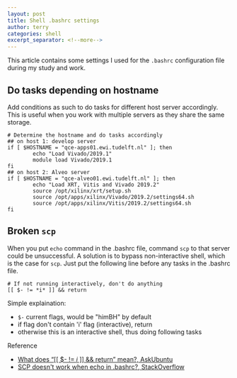 ```yaml
---
layout: post
title: Shell .bashrc settings
author: terry
categories: shell
excerpt_separator: <!--more-->
---
```


This article contains some settings I used for the `.bashrc` configuration file during my study and work.
<!--more-->

## Do tasks depending on hostname

Add conditions as such to do tasks for different host server accordingly. This is useful when you work with multiple servers as they share the same storage.

```shell
# Determine the hostname and do tasks accordingly
## on host 1: develop server
if [ $HOSTNAME = "qce-apps01.ewi.tudelft.nl" ]; then
        echo "Load Vivado/2019.1"
        module load Vivado/2019.1
fi
## on host 2: Alveo server
if [ $HOSTNAME = "qce-alveo01.ewi.tudelft.nl" ]; then
        echo "Load XRT, Vitis and Vivado 2019.2"
        source /opt/xilinx/xrt/setup.sh
        source /opt/apps/xilinx/Vivado/2019.2/settings64.sh
        source /opt/apps/xilinx/Vitis/2019.2/settings64.sh
fi
```

## Broken `scp`

When you put `echo` command in the .bashrc file, command `scp` to that server could be unsuccessful. A solution is to bypass non-interactive shell, which is the case for `scp`. Just put the following line before any tasks in the .bashrc file.

```shell
# If not running interactively, don't do anything
[[ $- != *i* ]] && return
```

Simple explaination:

* `$-` current flags, would be "himBH" by default
* if flag don't contain 'i' flag (interactive), return
* otherwise this is an interactive shell, thus doing following tasks

Reference

* [What does “[[ $- != *i* ]] && return” mean?, AskUbuntu](https://askubuntu.com/questions/829069/what-does-i-return-mean)
* [SCP doesn't work when echo in .bashrc?, StackOverflow](https://stackoverflow.com/questions/12440287/scp-doesnt-work-when-echo-in-bashrc)
